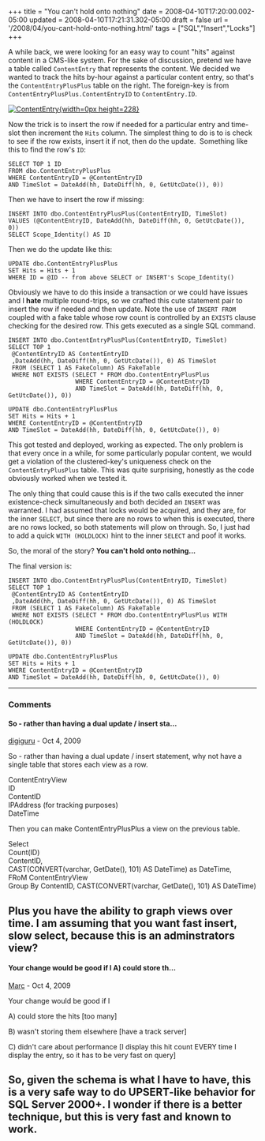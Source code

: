 +++
title = "You can't hold onto nothing"
date = 2008-04-10T17:20:00.002-05:00
updated = 2008-04-10T17:21:31.302-05:00
draft = false
url = '/2008/04/you-cant-hold-onto-nothing.html'
tags = ["SQL","Insert","Locks"]
+++

A while back, we were looking for an easy way to count "hits" against content in a CMS-like system. For the sake of discussion, pretend we have a table called `ContentEntry` that represents the content. We decided we wanted to track the hits by-hour against a particular content entry, so that's the `ContentEntryPlusPlus` table on the right. The foreign-key is from `ContentEntryPlusPlus.ContentEntryID` to `ContentEntry.ID`.

[![ContentEntry](http://lh3.ggpht.com/idisposable/R_6SqNmUbNI/AAAAAAAABIc/RcA2TAlN5do/ContentEntry_thumb.png?imgmax=800){width=0px height=228}](http://lh5.ggpht.com/idisposable/R_6SptmUbMI/AAAAAAAABIU/YFa6TJbd4-8/s1600-h/ContentEntry.png)

Now the trick is to insert the row if needed for a particular entry and time-slot then increment the `Hits` column. The simplest thing to do is to is check to see if the row exists, insert it if not, then do the update.  Something like this to find the row's `ID`:

```
SELECT TOP 1 ID
FROM dbo.ContentEntryPlusPlus
WHERE ContentEntryID = @ContentEntryID
AND TimeSlot = DateAdd(hh, DateDiff(hh, 0, GetUtcDate()), 0))
```

Then we have to insert the row if missing:

```
INSERT INTO dbo.ContentEntryPlusPlus(ContentEntryID, TimeSlot)
VALUES (@ContentEntryID, DateAdd(hh, DateDiff(hh, 0, GetUtcDate()), 0))
SELECT Scope_Identity() AS ID
```

Then we do the update like this:

```
UPDATE dbo.ContentEntryPlusPlus
SET Hits = Hits + 1
WHERE ID = @ID -- from above SELECT or INSERT's Scope_Identity()
```

Obviously we have to do this inside a transaction or we could have issues and I **hate** multiple round-trips, so we crafted this cute statement pair to insert the row if needed and then update. Note the use of `INSERT FROM` coupled with a fake table whose row count is controlled by an `EXISTS` clause checking for the desired row. This gets executed as a single SQL command.

```
INSERT INTO dbo.ContentEntryPlusPlus(ContentEntryID, TimeSlot)
SELECT TOP 1
 @ContentEntryID AS ContentEntryID
 ,DateAdd(hh, DateDiff(hh, 0, GetUtcDate()), 0) AS TimeSlot
 FROM (SELECT 1 AS FakeColumn) AS FakeTable
 WHERE NOT EXISTS (SELECT * FROM dbo.ContentEntryPlusPlus
                   WHERE ContentEntryID = @ContentEntryID
                   AND TimeSlot = DateAdd(hh, DateDiff(hh, 0, GetUtcDate()), 0))

UPDATE dbo.ContentEntryPlusPlus
SET Hits = Hits + 1
WHERE ContentEntryID = @ContentEntryID
AND TimeSlot = DateAdd(hh, DateDiff(hh, 0, GetUtcDate()), 0)
```

This got tested and deployed, working as expected. The only problem is that every once in a while, for some particularly popular content, we would get a violation of the clustered-key's uniqueness check on the `ContentEntryPlusPlus` table. This was quite surprising, honestly as the code obviously worked when we tested it.

The only thing that could cause this is if the two calls executed the inner existence-check simultaneously and both decided an `INSERT` was warranted. I had assumed that locks would be acquired, and they are, for the inner `SELECT`, but since there are no rows to when this is executed, there are no rows locked, so both statements will plow on through. So, I just had to add a quick `WITH (HOLDLOCK)` hint to the inner `SELECT` and poof it works.

So, the moral of the story? **You can't hold onto nothing...**

The final version is:

```
INSERT INTO dbo.ContentEntryPlusPlus(ContentEntryID, TimeSlot)
SELECT TOP 1
 @ContentEntryID AS ContentEntryID
 ,DateAdd(hh, DateDiff(hh, 0, GetUtcDate()), 0) AS TimeSlot
 FROM (SELECT 1 AS FakeColumn) AS FakeTable
 WHERE NOT EXISTS (SELECT * FROM dbo.ContentEntryPlusPlus WITH (HOLDLOCK)
                   WHERE ContentEntryID = @ContentEntryID
                   AND TimeSlot = DateAdd(hh, DateDiff(hh, 0, GetUtcDate()), 0))

UPDATE dbo.ContentEntryPlusPlus
SET Hits = Hits + 1
WHERE ContentEntryID = @ContentEntryID
AND TimeSlot = DateAdd(hh, DateDiff(hh, 0, GetUtcDate()), 0)
```

---

### Comments

#### So - rather than having a dual update / insert sta…

[digiguru]( "noreply@blogger.com") - <time datetime="2009-10-22T03:39:55.000-05:00">Oct 4, 2009</time>

So - rather than having a dual update / insert statement, why not have a single table that stores each view as a row.  
  
ContentEntryView  
ID  
ContentID  
IPAddress (for tracking purposes)  
DateTime  
  
Then you can make ContentEntryPlusPlus a view on the previous table.  
  
Select  
Count(ID)  
ContentID,  
CAST(CONVERT(varchar, GetDate(), 101) AS DateTime) as DateTime,  
FRoM ContentEntryView  
Group By ContentID, CAST(CONVERT(varchar, GetDate(), 101) AS DateTime)  
  
  
Plus you have the ability to graph views over time. I am assuming that you want fast insert, slow select, because this is an adminstrators view?
---

#### Your change would be good if I A) could store th…


[Marc]( "noreply@blogger.com") - <time datetime="2009-10-22T14:34:38.000-05:00">Oct 4, 2009</time>

Your change would be good if I  
  
A) could store the hits \[too many\]  
  
B) wasn't storing them elsewhere \[have a track server\]  
  
C) didn't care about performance \[I display this hit count EVERY time I display the entry, so it has to be very fast on query\]  
  
So, given the schema is what I have to have, this is a very safe way to do UPSERT-like behavior for SQL Server 2000+. I wonder if there is a better technique, but this is very fast and known to work.
---
